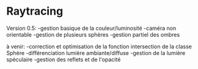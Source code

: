Raytracing
==========

Version 0.5:
-gestion basique de la couleur/luminosité
-caméra non orientable
-gestion de plusieurs sphères
-gestion partiel des ombres

à venir:
-correction et optimisation de la fonction intersection de la classe Sphère
-différenciation lumière ambiante/diffuse
-gestion de la lumière spéculaire
-gestion des reflets et de l'opacité
